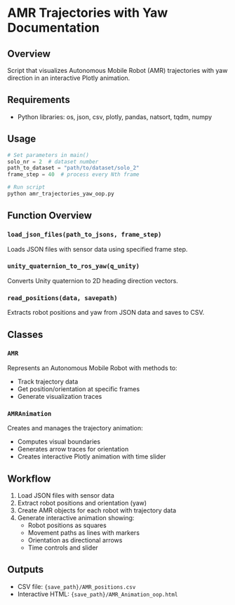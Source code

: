 # AMR Trajectories with Yaw Documentation

## Overview
Script that visualizes Autonomous Mobile Robot (AMR) trajectories with yaw direction in an interactive Plotly animation.

## Requirements
- Python libraries: os, json, csv, plotly, pandas, natsort, tqdm, numpy

## Usage
```python
# Set parameters in main()
solo_nr = 2  # dataset number
path_to_dataset = "path/to/dataset/solo_2"
frame_step = 40  # process every Nth frame

# Run script
python amr_trajectories_yaw_oop.py
```

## Function Overview

### `load_json_files(path_to_jsons, frame_step)`
Loads JSON files with sensor data using specified frame step.

### `unity_quaternion_to_ros_yaw(q_unity)`
Converts Unity quaternion to 2D heading direction vectors.

### `read_positions(data, savepath)`
Extracts robot positions and yaw from JSON data and saves to CSV.

## Classes

### `AMR`
Represents an Autonomous Mobile Robot with methods to:
- Track trajectory data
- Get position/orientation at specific frames
- Generate visualization traces

### `AMRAnimation`
Creates and manages the trajectory animation:
- Computes visual boundaries
- Generates arrow traces for orientation
- Creates interactive Plotly animation with time slider

## Workflow
1. Load JSON files with sensor data
2. Extract robot positions and orientation (yaw)
3. Create AMR objects for each robot with trajectory data
4. Generate interactive animation showing:
   - Robot positions as squares
   - Movement paths as lines with markers
   - Orientation as directional arrows
   - Time controls and slider

## Outputs
- CSV file: `{save_path}/AMR_positions.csv`
- Interactive HTML: `{save_path}/AMR_Animation_oop.html`
